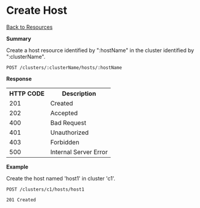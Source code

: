 <!---
Licensed to the Apache Software Foundation (ASF) under one or more
contributor license agreements. See the NOTICE file distributed with
this work for additional information regarding copyright ownership.
The ASF licenses this file to You under the Apache License, Version 2.0
(the "License"); you may not use this file except in compliance with
the License. You may obtain a copy of the License at

http://www.apache.org/licenses/LICENSE-2.0

Unless required by applicable law or agreed to in writing, software
distributed under the License is distributed on an "AS IS" BASIS,
WITHOUT WARRANTIES OR CONDITIONS OF ANY KIND, either express or implied.
See the License for the specific language governing permissions and
limitations under the License.
-->

Create Host
=====

[Back to Resources](index.md#resources)


**Summary**

Create a host resource identified by ":hostName" in the cluster identified by ":clusterName".

    POST /clusters/:clusterName/hosts/:hostName
    
**Response**

<table>
  <tr>
    <th>HTTP CODE</th>
    <th>Description</th>
  </tr>
  <tr>
    <td>201</td>
    <td>Created</td>  
  </tr>
  <tr>
    <td>202</td>
    <td>Accepted</td>  
  </tr>
  <tr>
    <td>400</td>
    <td>Bad Request</td>  
  </tr>
  <tr>
    <td>401</td>
    <td>Unauthorized</td>  
  </tr>
  <tr>
    <td>403</td>
    <td>Forbidden</td>  
  </tr> 
  <tr>
    <td>500</td>
    <td>Internal Server Error</td>  
  </tr>
</table>


**Example**
    
Create the host named 'host1' in cluster 'c1'.
    
    POST /clusters/c1/hosts/host1

    201 Created
    
